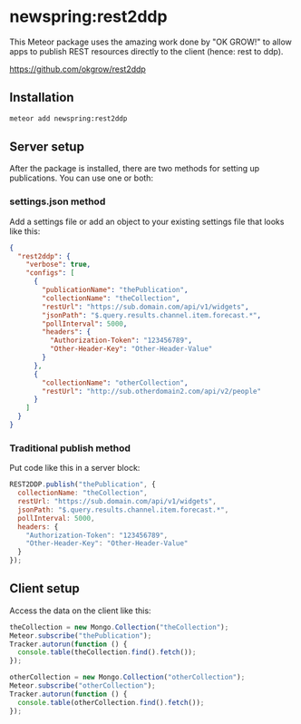 # newspring:rest2ddp

This Meteor package uses the amazing work done by "OK GROW!" to allow apps
to publish REST resources directly to the client (hence: rest to ddp).

https://github.com/okgrow/rest2ddp

## Installation

```bash
meteor add newspring:rest2ddp
```

## Server setup

After the package is installed, there are two methods for setting up
publications. You can use one or both:

### settings.json method

Add a settings file or add an object to your existing settings file that looks
like this:

```json
{
  "rest2ddp": {
    "verbose": true,
    "configs": [
      {
        "publicationName": "thePublication",
        "collectionName": "theCollection",
        "restUrl": "https://sub.domain.com/api/v1/widgets",
        "jsonPath": "$.query.results.channel.item.forecast.*",
        "pollInterval": 5000,
        "headers": {
          "Authorization-Token": "123456789",
          "Other-Header-Key": "Other-Header-Value"
        }
      },
      {
        "collectionName": "otherCollection",
        "restUrl": "http://sub.otherdomain2.com/api/v2/people"
      }
    ]
  }
}
```

### Traditional publish method

Put code like this in a server block:

```js
REST2DDP.publish("thePublication", {
  collectionName: "theCollection",
  restUrl: "https://sub.domain.com/api/v1/widgets",
  jsonPath: "$.query.results.channel.item.forecast.*",
  pollInterval: 5000,
  headers: {
    "Authorization-Token": "123456789",
    "Other-Header-Key": "Other-Header-Value"
  }
});
```

## Client setup

Access the data on the client like this:

```js
theCollection = new Mongo.Collection("theCollection");
Meteor.subscribe("thePublication");
Tracker.autorun(function () {
  console.table(theCollection.find().fetch());
});

otherCollection = new Mongo.Collection("otherCollection");
Meteor.subscribe("otherCollection");
Tracker.autorun(function () {
  console.table(otherCollection.find().fetch());
});
```
